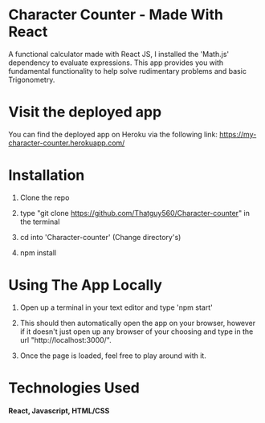 # Character Counter - Made With React 


<!-- To add GIF Image -->

<!-- ![AppImage](https://raw.githubusercontent.com/Thatguy560/CalculatorReact/master/public/Screenshot%202020-07-14%20at%2018.31.32.png) -->

<!-- <p align="center">
  <img src="DemoOfApp.gif" alt="animated" />
</p> -->

A functional calculator made with React JS, I installed the 'Math.js' dependency to evaluate expressions. This app provides you with fundamental functionality to help solve rudimentary problems and basic Trigonometry.

# Visit the deployed app

You can find the deployed app on Heroku via the following link: https://my-character-counter.herokuapp.com/

# Installation

1. Clone the repo

2. type "git clone https://github.com/Thatguy560/Character-counter" in the terminal

3. cd into 'Character-counter' (Change directory's)

4. npm install

# Using The App Locally

1. Open up a terminal in your text editor and type 'npm start'

2. This should then automatically open the app on your browser, however if it doesn't just open up any browser of your choosing and type in the url "http://localhost:3000/".

3. Once the page is loaded, feel free to play around with it. 

# Technologies Used

#### React, Javascript, HTML/CSS

